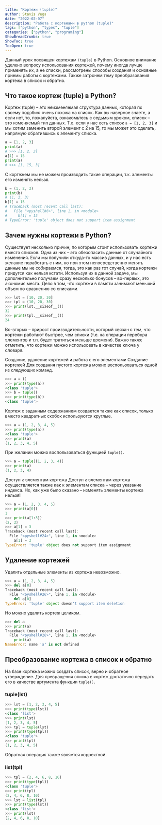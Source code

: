 ```yaml
---
title: "Кортежи (tuple)"
author: Stavis Vega
date: "2022-02-07"
description: "Работа с кортежами в python (tuple)"
tags: ["python", "types", "tuple"]
categories: ["python", "programing"]
ShowBreadCrumbs: true
ShowToc: true
TocOpen: true
---
```

Данный урок посвящен кортежам `(tuple)` в Python. Основное внимание уделено вопросу использования кортежей, почему иногда лучше применять их, а не списки, рассмотрены способы создания и основные приемы работы с кортежами. Также затронем тему преобразования кортежа в список и обратно.

## Что такое кортеж (tuple) в Python?

Кортеж (tuple) – это неизменяемая структура данных, которая по своему подобию очень похожа на список. Как вы наверное знаете, а если нет, то, пожалуйста, ознакомьтесь с седьмым уроком, список – это изменяемый тип данных. Т.е. если у нас есть список `a = [1, 2, 3]` и мы хотим заменить второй элемент с 2 на 15, то мы может это сделать, напрямую обратившись к элементу списка.

```python
a = [1, 2, 3]
print(a)
# >>> [1, 2, 3]
a[1] = 15
print(a)
# >>> [1, 15, 3]
```

С кортежем мы не можем производить такие операции, т.к. элементы его изменять нельзя.

```python
b = (1, 2, 3)
print(b)
# (1, 2, 3)
b[1] = 15
# Traceback (most recent call last):
#   File "<pyshell#6>", line 1, in <module>
#     b[1] = 15
# TypeError: 'tuple' object does not support item assignment
```

## Зачем нужны кортежи в Python?

Существует несколько причин, по которым стоит использовать кортежи вместо списков. Одна из них – это обезопасить данные от случайного изменения. Если мы получили откуда-то массив данных, и у нас есть желание поработать с ним, но при этом непосредственно менять данные мы не собираемся, тогда, это как раз тот случай, когда кортежи придутся как нельзя кстати. Используя их в данной задаче, мы дополнительно получаем сразу несколько бонусов – во-первых, это экономия места. Дело в том, что кортежи в памяти занимают меньший объем по сравнению со списками.

```python
>>> lst = [10, 20, 30]
>>> tpl = (10, 20, 30)
>>> print(lst.__sizeof__())
32
>>> print(tpl.__sizeof__())
24
```

Во-вторых – прирост производительности, который связан с тем, что кортежи работают быстрее, чем списки (т.е. на операции перебора элементов и т.п. будет тратиться меньше времени). Важно также отметить, что кортежи можно использовать в качестве ключа у словаря.

Создание, удаление кортежей и работа с его элементами
Создание кортежей
Для создания пустого кортежа можно воспользоваться одной из следующих команд.

```python
>>> a = ()
>>> print(type(a))
<class 'tuple'>
>>> b = tuple()
>>> print(type(b))
<class 'tuple'>
```

Кортеж с заданным содержанием создается также как список, только вместо квадратных скобок используются круглые.

```python
>>> a = (1, 2, 3, 4, 5)
>>> print(type(a))
<class 'tuple'>
>>> print(a)
(1, 2, 3, 4, 5)
```

При желании можно воспользоваться функцией `tuple()`.

```python
>>> a = tuple((1, 2, 3, 4))
>>> print(a)
(1, 2, 3, 4)
```

Доступ к элементам кортежа
Доступ к элементам кортежа осуществляется также как к элементам списка – через указание индекса. Но, как уже было сказано – изменять элементы кортежа нельзя!

```python
>>> a = (1, 2, 3, 4, 5)
>>> print(a[0])
1
>>> print(a[1:3])
(2, 3)
>>> a[1] = 3
Traceback (most recent call last):
  File "<pyshell#24>", line 1, in <module>
    a[1] = 3
TypeError: 'tuple' object does not support item assignment
```

## Удаление кортежей

Удалить отдельные элементы из кортежа невозможно.

```python
>>> a = (1, 2, 3, 4, 5)
>>> del a[0]
Traceback (most recent call last):
  File "<pyshell#26>", line 1, in <module>
    del a[0]
TypeError: 'tuple' object doesn't support item deletion
```

Но можно удалить кортеж целиком.

```python
>>> del a
>>> print(a)
Traceback (most recent call last):
  File "<pyshell#28>", line 1, in <module>
    print(a)
NameError: name 'a' is not defined
```

## Преобразование кортежа в список и обратно

На базе кортежа можно создать список, верно и обратное утверждение. Для превращения списка в кортеж достаточно передать его в качестве аргумента функции `tuple()`.

### tuple(lst)

```python
>>> lst = [1, 2, 3, 4, 5]
>>> print(type(lst))
<class 'list'>
>>> print(lst)
[1, 2, 3, 4, 5]
>>> tpl = tuple(lst)
>>> print(type(tpl))
<class 'tuple'>
>>> print(tpl)
(1, 2, 3, 4, 5)
```

Обратная операция также является корректной.

### list(tpl)

```python
>>> tpl = (2, 4, 6, 8, 10)
>>> print(type(tpl))
<class 'tuple'>
>>> print(tpl)
(2, 4, 6, 8, 10)
>>> lst = list(tpl)
>>> print(type(lst))
<class 'list'>
>>> print(lst)
[2, 4, 6, 8, 10]
```